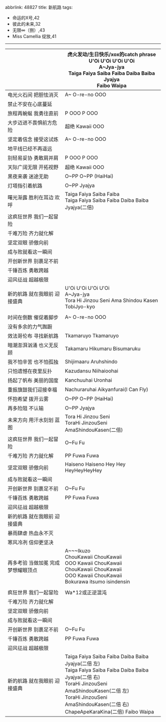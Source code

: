 abbrlink: 48827
title: 新航路
tags:
  - 命运的X号,42
  - 彼此的未来,32
  - 无限∞（捌）,43
  - Miss Camellia 绽放,41
---
|      |虎火发动/生日快乐/xox的catch phrase<br>U'Oi U'Oi U'Oi U'Oi<br>A~Jya-jya<br>Taiga Faiya Saiba Faiba Daiba Baiba Jyajya<br>Faibo Waipa|
|--|--|
|电光火石间 把胆怯消灭|A~ O-re-no OOO|
|禁止不安在心底蔓延|      |
|旅程再蜿蜒 我勇往直前|P OOO P OOO|
|大步迈进不畏惧前方危险|超绝 Kawaii OOO|
|坚定着信念 接受这试炼|A~ O-re-no OOO|
|地平线已经不再遥远|      |
|别轻易妥协 勇敢肩并肩|P OOO P OOO|
|天际广阔无限 开拓视野|超绝 Kawaii OOO|
|黑夜来袭 迷途无助|O~PP O~PP (HaiHai)|
|灯塔指引着航路|O~PP Jyajya|
|曙光渐露 胜利在耳边 欢呼|Taiga Faiya Saiba Faiba<br>Taiga Faiya Saiba Faiba Daiba Baiba Jyajya(二倍)|
|这疯狂世界 我们一起冒险|      |
|千难万险 齐力就化解|      |
|坚定双眼 骄傲向前|      |
|成与败就看这一瞬间|      |
|开创新世界 别裹足不前|      |
|千锤百炼 勇敢跨越|      |
|迎风征战 超越极限|      |
|新的航路 就在我眼前 迎接盛典|U'Oi U'Oi U'Oi U'Oi<br>A~Jya-jya<br>Tora Hi Jinzou Seni Ama Shindou Kasen <br>TobiJyo-kyo|
|      |      |
|时间在倒数 催促着脚步|A~ O-re-no OOO|
|没有多余的力气踟蹰|      |
|效法哥伦布 寻找新航路|Tkamaruyo Tkamaruyo|
|暗潮澎湃汹涌 也义无反顾|Takamaru Hikumaru Bisumaruku|
|我不怕辛苦 也不怕孤独|Shijimaaru Aruhshindo|
|只怕遗憾在夜里反扑|Kazudansu Niihaioohai|
|扬起了帆布 美丽的国度|Kanchuuhai Uronhai|
|重振旗鼓我们迎接幸福|Nachuraruhai Aikyanfurai(I Can Fly)|
|怀抱希望 拨开云雾|O~PP O~PP (HaiHai)|
|再多险阻 不认输|O~PP Jyajya|
|未来方向 用汗水刻划 蓝图|Tora Hi Jinzou Seni<br>ToraHi JinzouSeni AmaShindouKasen(二倍)|
|这疯狂世界 我们一起冒险|O~Fu Fu|
|千难万险 齐力就化解|PP Fuwa Fuwa|
|坚定双眼 骄傲向前|Haiseno Haiseno Hey Hey HeyHeyHeyHey|
|成与败就看这一瞬间|      |
|开创新世界 别裹足不前|O~Fu Fu|
|千锤百炼 勇敢跨越|PP Fuwa Fuwa|
|迎风征战 超越极限|      |
|新的航路 就在我眼前 迎接盛典|      |
|暴雨肆虐 热血永不灭|      |
|寒风冷冽 信仰更坚决|      |
|再多考验 当做加冕 完成 梦想耀眼顶点|A~~~Ikuzo<br>ChouKawaii ChouKawaii<br>OOO Kawaii ChouKawaii<br>ChouKawaii ChouKawaii<br>OOO Kawaii ChouKawaii<br>Bokurawa itsumo isindensin|
|      |      |
|疯狂世界 我们一起冒险|Wa*12或正逆混沌|
|千难万险 齐力就化解|      |
|坚定双眼 骄傲向前|      |
|成与败就看这一瞬间|      |
|开创新世界 别裹足不前|O~Fu Fu|
|千锤百炼 勇敢跨越|PP Fuwa Fuwa|
|迎风征战 超越极限|      |
|新的航路 就在我眼前 迎接盛典|Taiga Faiya Saiba Faiba Daiba Baiba Jyajya(二倍 左)<br>Taiga Faiya Saiba Faiba Daiba Baiba Jyajya(二倍 右)<br>ToraHi JinzouSeni AmaShindouKasen(二倍 左)<br>ToraHi JinzouSeni AmaShindouKasen(二倍 右)<br>ChapeApeKaraKina(二倍) Faibo Waipa|